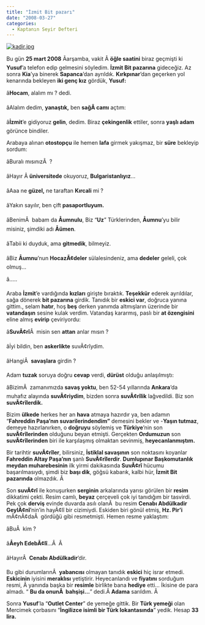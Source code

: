 ```yaml
---
title: "İzmit Bit pazarı"
date: "2008-03-27"
categories: 
  - Kaptanın Seyir Defteri
---
```


[![kadir.jpg](/uploads/2008/03/kadir.jpg)](/uploads/2008/03/kadir.jpg "kadir.jpg")

Bu gün **25 mart 2008** Ãarşamba, vakit Â **öğle saatini** biraz geçmişti ki **Yusuf**’a telefon edip gelmesini söyledim. **İzmit Bit pazarına** gideceğiz. Az sonra **Kia**’ya binerek **Sapanca**’dan ayrıldık. **Kırkpınar**’dan geçerken yol kenarında bekleyen **iki genç kız** gördük, **Yusuf:**

â**Hocam**, alalım mı ? dedi.

âAlalım dedim, **yanaştık,** ben **sağÂ camı** açtım:

â**İzmit**’e gidiyoruz **gelin**, dedim. Biraz **çekingenlik** ettiler, sonra **yaşlı adam** görünce bindiler.

Arabaya alınan **otostopçu** ile hemen **lafa** girmek yakışmaz, bir **süre** bekleyip sordum:

âBuralı mısınızÂ  ?

âHayır Â **üniversitede** okuyoruz, **Bulgaristanlıyız**…

âAaa ne **güzel,** ne taraftan **Kırcali** mi ?

âYakın sayılır, ben çift **pasaportluyum.**

âBenimÂ  babam da **Åumnulu**, Biz “**Uz**” Türklerinden, **Åumnu**’yu bilir misiniz, şimdiki adı **Åümen**.

âTabii ki duyduk, ama **gitmedik**, bilmeyiz.

âBiz **Åumnu**’nun **HocazÃ¢deler** sülalesindeniz, ama **dedeler** geleli, çok olmuş…

â…..

Araba **İzmit**’e vardığında **kızları** girişte bıraktık. **Teşekkür** ederek ayrıldılar, sağa dönerek **bit pazarına** girdik. Tanıdık bir **eskici var**, doğruca yanına gittim., selam **hatır**, hoş **beş** derken yanımda altmışların üzerinde bir **vatandaşın** sesine kulak verdim. Vatandaş kararmış, paslı bir **at özengisini** eline almış **evirip** çeviriyordu:

â**SuvÃ¢rî**Â  misin sen **attan** anlar mısın ?

âİyi bildin, ben **askerlikte** suvÃ¢rîydim.

âHangiÂ  **savaşlara** girdin ?

Adam **tuzak** soruya doğru **cevap** verdi, **dürüst** olduğu anlaşılmıştı:

âBizimÂ  zamanımızda **savaş yoktu**, ben 52-54 yıllarında **Ankara**’da muhafız alayında **suvÃ¢riydim**, bizden sonra **suvÃ¢rîlik** lağvedildi. Biz son **suvÃ¢rîlerdik.**

Bizim **ülkede** herkes her an **hava** atmaya hazırdır ya, ben adamın “**Fahreddin Paşa’nın suvarilerindendim”** demesini bekler ve -**Yaşın tutmaz**, demeye hazırlanırken, o **doğruyu** söylemiş ve **Türkiye**’nin son **suvÃ¢rîlerinden** olduğunu beyan etmişti. Gerçekten **Ordumuzun** son **suvÃ¢rîlerinden** biri ile karşılaşmış olmaktan sevinmiş, **heyecanlanmıştım.**

Bir tarihtir **suvÃ¢rîler**, bilirsiniz, **İstiklal savaşının** son noktasını koyanlar **Fahreddin Altay Paşa’nın** şanlı **SuvÃ¢rîlerdir**. **Dumlupınar Başkomutanlık meydan muharebesinin** ilk yirmi dakikasında **SuvÃ¢rî** hücumu başarılmasıydı, şimdi biz **başı dik**, göğsü kabarık, kalbi hür, **İzmit Bit pazarında** olmazdık. Â 

Son **suvÃ¢rî** ile konuşurken **serginin** arkalarında yarısı görülen bir **resim** dikkatimi çekti. Resim camlı, **beyaz** çerçeveli çok iyi tanıdığım bir tasvirdi. Pek çok **derviş** evinde duvarda asılı olanÂ  bu resim **Cenabı Abdülkadir GeylÃ¢nî**’nin’in hayÃ¢lî bir cizimiydi. Eskiden biri gönül etmiş, **Hz. Pir’i** mÃ¢nÃ¢daÂ  gördüğü gibi resmetmişti. Hemen resme yaklaştım:

âBuÂ  kim ?

â**Åeyh EdebÃ¢lî**…Â  Â 

âHayırÂ  **Cenabı Abdülkadir**’dir.

Bu gibi durumlarınÂ  **yabancısı** olmayan tanıdık **eskici** hiç israr etmedi. **Eskicinin** iyisini **meraklısı** yetiştirir. Heyecanlandı ve **fiyatını** sorduğum resmi, Â yanında başka bir **resimle** birlikte bana **hediye** etti… İkisine de para almadı. “ **Bu da onunÂ  bahşişi…**” dedi.Â **Adama** sarıldım. Â 

Sonra **Yusuf**’la “**Outlet Center**” de yemeğe gittik. Bir **Türk yemeği** olan Mercimek çorbasını “**İngilizce isimli bir Türk lokantasında**” yedik. Hesap **33 lira.**
